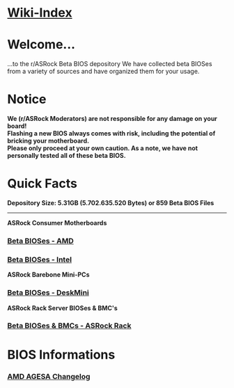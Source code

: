 # [Wiki-Index](/r/ASRock/wiki/index)

# **Welcome...**  
...to the r/ASRock Beta BIOS depository
We have collected beta BIOSes from a variety of sources and have organized them for your usage.  

# Notice
**We (r/ASRock Moderators) are not responsible for any damage on your board!  
Flashing a new BIOS always comes with risk, including the potential of bricking your motherboard.  
Please only proceed at your own caution. As a note, we have not personally tested all of these beta BIOS.**

# Quick Facts  
**Depository Size: 5.31GB (5.702.635.520 Bytes) or 859 Beta BIOS Files**
<hr>

**ASRock Consumer Motherboards**  
### [Beta BIOSes - AMD](beta_bios/beta_bios_amd)  
### [Beta BIOSes - Intel](beta_bios/beta_bios_intel)

**ASRock Barebone Mini-PCs**  
### [Beta BIOSes - DeskMini](beta_bios/beta_bios_deskmini)

**ASRock Rack Server BIOSes & BMC's**  
### [Beta BIOSes & BMCs - ASRock Rack](beta_bios/beta_bios_rack)

# BIOS Informations
### [AMD AGESA Changelog](beta_bios/about_agesa)